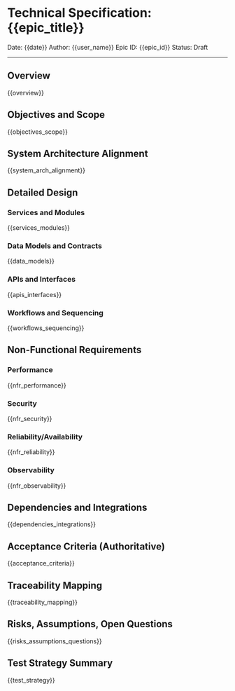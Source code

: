 # Technical Specification: {{epic_title}}

Date: {{date}}
Author: {{user_name}}
Epic ID: {{epic_id}}
Status: Draft

---

## Overview

{{overview}}

## Objectives and Scope

{{objectives_scope}}

## System Architecture Alignment

{{system_arch_alignment}}

## Detailed Design

### Services and Modules

{{services_modules}}

### Data Models and Contracts

{{data_models}}

### APIs and Interfaces

{{apis_interfaces}}

### Workflows and Sequencing

{{workflows_sequencing}}

## Non-Functional Requirements

### Performance

{{nfr_performance}}

### Security

{{nfr_security}}

### Reliability/Availability

{{nfr_reliability}}

### Observability

{{nfr_observability}}

## Dependencies and Integrations

{{dependencies_integrations}}

## Acceptance Criteria (Authoritative)

{{acceptance_criteria}}

## Traceability Mapping

{{traceability_mapping}}

## Risks, Assumptions, Open Questions

{{risks_assumptions_questions}}

## Test Strategy Summary

{{test_strategy}}
